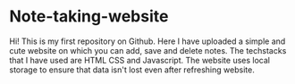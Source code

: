 # Note-taking-website
Hi! This is my first repository on Github. 
Here I have uploaded a simple and cute website on which you can add, save and delete notes. 
The techstacks that I have used are HTML CSS and Javascript. 
The website uses local storage to ensure that data isn't lost even after refreshing website.
